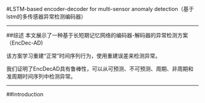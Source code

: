 #LSTM-based encoder-decoder for multi-sensor anomaly detection（基于lstm的多传感器异常检测编码器）

---
##综述
本文展示了一种基于长短期记忆网络的编码器-解码器的异常检测方案（EncDec-AD)

该方案学习重建“正常”时间序列行为，使用重建误差来检测异常。

我们证明了EncDecAD具有鲁棒性，可以从可预测、不可预测、周期、非周期和准周期时间序列中检测异常。

---
##introduction
       